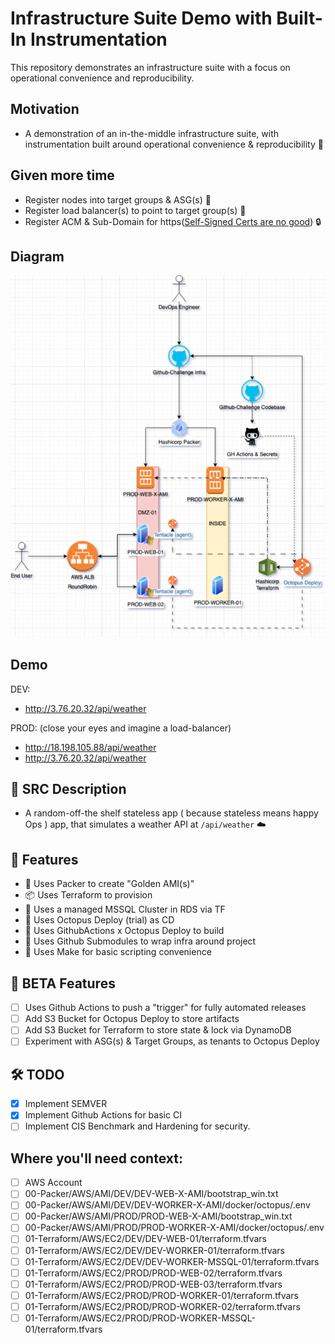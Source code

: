 # Infrastructure Suite Demo with Built-In Instrumentation

This repository demonstrates an infrastructure suite with a focus on operational convenience and reproducibility.

## Motivation

- A demonstration of an in-the-middle infrastructure suite, with instrumentation built around operational convenience & reproducibility 🚀

## Given more time

- Register nodes into target groups & ASG(s) 📝
- Register load balancer(s) to point to target group(s) 📝
- Register ACM & Sub-Domain for https([Self-Signed Certs are no good](https://www.appviewx.com/blogs/risks-of-self-signed-certificates/)) 🔒

## Diagram

![Diagram](docs/images/diagram.png)

## Demo

DEV:

- http://3.76.20.32/api/weather

PROD: (close your eyes and imagine a load-balancer)

- http://18.198.105.88/api/weather
- http://3.76.20.32/api/weather

## 📜 SRC Description

- A random-off-the shelf stateless app ( because stateless means happy Ops ) app, that simulates a weather API at `/api/weather` ☁️

## 🚀 Features

- 🚀 Uses Packer to create "Golden AMI(s)"
- 📦 Uses Terraform to provision
- 💽 Uses a managed MSSQL Cluster in RDS via TF
- 🚀 Uses Octopus Deploy (trial) as CD
- 🚀 Uses GithubActions x Octopus Deploy to build
- 🎁 Uses Github Submodules to wrap infra around project
- 📜 Uses Make for basic scripting convenience

## 🧪 BETA Features

- [ ] Uses Github Actions to push a "trigger" for fully automated releases
- [ ] Add S3 Bucket for Octopus Deploy to store artifacts
- [ ] Add S3 Bucket for Terraform to store state & lock via DynamoDB
- [ ] Experiment with ASG(s) & Target Groups, as tenants to Octopus Deploy

## 🛠️ TODO

- [x] Implement SEMVER
- [x] Implement Github Actions for basic CI
- [ ] Implement CIS Benchmark and Hardening for security.

## Where you'll need context:

- [ ] AWS Account
- [ ] 00-Packer/AWS/AMI/DEV/DEV-WEB-X-AMI/bootstrap_win.txt
- [ ] 00-Packer/AWS/AMI/DEV/DEV-WORKER-X-AMI/docker/octopus/.env
- [ ] 00-Packer/AWS/AMI/PROD/PROD-WEB-X-AMI/bootstrap_win.txt
- [ ] 00-Packer/AWS/AMI/PROD/PROD-WORKER-X-AMI/docker/octopus/.env
- [ ] 01-Terraform/AWS/EC2/DEV/DEV-WEB-01/terraform.tfvars
- [ ] 01-Terraform/AWS/EC2/DEV/DEV-WORKER-01/terraform.tfvars
- [ ] 01-Terraform/AWS/EC2/DEV/DEV-WORKER-MSSQL-01/terraform.tfvars
- [ ] 01-Terraform/AWS/EC2/PROD/PROD-WEB-02/terraform.tfvars
- [ ] 01-Terraform/AWS/EC2/PROD/PROD-WEB-03/terraform.tfvars
- [ ] 01-Terraform/AWS/EC2/PROD/PROD-WORKER-01/terraform.tfvars
- [ ] 01-Terraform/AWS/EC2/PROD/PROD-WORKER-02/terraform.tfvars
- [ ] 01-Terraform/AWS/EC2/PROD/PROD-WORKER-MSSQL-01/terraform.tfvars
